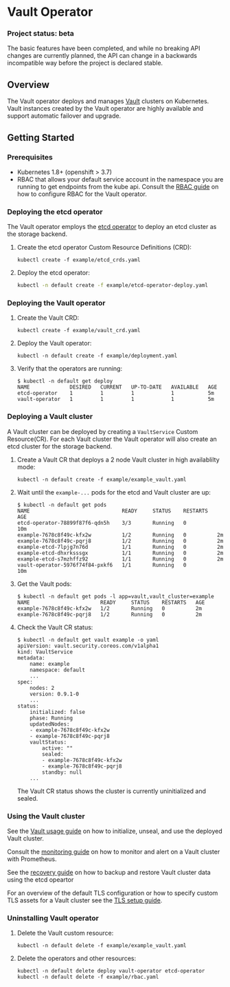 # Vault Operator

### Project status: beta
The basic features have been completed, and while no breaking API changes are currently planned, the API can change in a backwards incompatible way before the project is declared stable.

## Overview
The Vault operator deploys and manages [Vault][vault] clusters on Kubernetes. Vault instances created by the Vault operator are highly available and support automatic failover and upgrade.


## Getting Started

### Prerequisites

- Kubernetes 1.8+ (openshift > 3.7)
- RBAC that allows your default service account in the namespace you are running to get endpoints from the kube api.
  Consult the [RBAC guide](./doc/user/rbac.md) on how to configure RBAC for the Vault operator.

### Deploying the etcd operator

The Vault operator employs the [etcd operator][etcd-operator] to deploy an etcd cluster as the storage backend.

1. Create the etcd operator Custom Resource Definitions (CRD):

    ```
    kubectl create -f example/etcd_crds.yaml
    ``` 
2. Deploy the etcd operator:

    ```sh
    kubectl -n default create -f example/etcd-operator-deploy.yaml
    ```

### Deploying the Vault operator

1. Create the Vault CRD:

    ```
    kubectl create -f example/vault_crd.yaml
    ```

2. Deploy the Vault operator:

    ```
    kubectl -n default create -f example/deployment.yaml
    ```

3. Verify that the operators are running:    

      ```
      $ kubectl -n default get deploy
      NAME             DESIRED   CURRENT   UP-TO-DATE   AVAILABLE   AGE
      etcd-operator    1         1         1            1           5m
      vault-operator   1         1         1            1           5m
      ```


### Deploying a Vault cluster

A Vault cluster can be deployed by creating a `VaultService` Custom Resource(CR). For each Vault cluster the Vault operator will also create an etcd cluster for the storage backend.

1. Create a Vault CR that deploys a 2 node Vault cluster in high availablilty mode:

    ```
    kubectl -n default create -f example/example_vault.yaml
    ```

2. Wait until the `example-...` pods for the etcd and Vault cluster are up:

    ```
    $ kubectl -n default get pods
    NAME                              READY     STATUS    RESTARTS   AGE
    etcd-operator-78899f87f6-qdn5h    3/3       Running   0          10m
    example-7678c8f49c-kfx2w          1/2       Running   0          2m
    example-7678c8f49c-pqrj8          1/2       Running   0          2m
    example-etcd-7lpjg7n76d           1/1       Running   0          2m
    example-etcd-dhxrksssgx           1/1       Running   0          2m
    example-etcd-s7mzhffz92           1/1       Running   0          2m
    vault-operator-5976f74f84-pxkf6   1/1       Running   0          10m
    ```

3. Get the Vault pods:

    ```
    $ kubectl -n default get pods -l app=vault,vault_cluster=example
    NAME                       READY     STATUS    RESTARTS   AGE
    example-7678c8f49c-kfx2w   1/2       Running   0          2m
    example-7678c8f49c-pqrj8   1/2       Running   0          2m
    ```

4. Check the Vault CR status:

    ```
    $ kubectl -n default get vault example -o yaml
    apiVersion: vault.security.coreos.com/v1alpha1
    kind: VaultService
    metadata:
        name: example
        namespace: default
        ...
    spec:
        nodes: 2
        version: 0.9.1-0
        ...
    status:
        initialized: false
        phase: Running
        updatedNodes:
        - example-7678c8f49c-kfx2w
        - example-7678c8f49c-pqrj8
        vaultStatus:
            active: ""
            sealed:
            - example-7678c8f49c-kfx2w
            - example-7678c8f49c-pqrj8
            standby: null
        ...
    ```

    The Vault CR status shows the cluster is currently uninitialized and sealed.

### Using the Vault cluster

See the [Vault usage guide](./doc/user/vault.md) on how to initialize, unseal, and use the deployed Vault cluster.

Consult the [monitoring guide](./doc/user/monitoring.md) on how to monitor and alert on a Vault cluster with Prometheus.

See the [recovery guide](./doc/user/recovery.md) on how to backup and restore Vault cluster data using the etcd opeartor

For an overview of the default TLS configuration or how to specify custom TLS assets for a Vault cluster see the [TLS setup guide](doc/user/tls_setup.md).

### Uninstalling Vault operator

1. Delete the Vault custom resource:

    ```
    kubectl -n default delete -f example/example_vault.yaml
    ```

2. Delete the operators and other resources:

    ```
    kubectl -n default delete deploy vault-operator etcd-operator
    kubectl -n default delete -f example/rbac.yaml
    ```

[vault]: https://www.vaultproject.io/
[etcd-operator]: https://github.com/coreos/etcd-operator/
